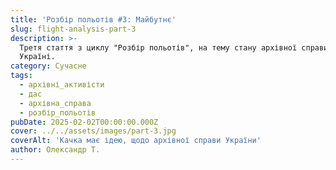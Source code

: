 ```yaml
---
title: 'Розбір польотів #3: Майбутнє'
slug: flight-analysis-part-3
description: >-
  Третя стаття з циклу "Розбір польотів", на тему стану архівної справи в
  Україні.
category: Сучасне
tags:
  - архівні_активісти
  - дас
  - архівна_справа
  - розбір_польотів
pubDate: 2025-02-02T00:00:00.000Z
cover: ../../assets/images/part-3.jpg
coverAlt: 'Качка має ідею, щодо архівної справи України'
author: Олександр Т.
---
```



